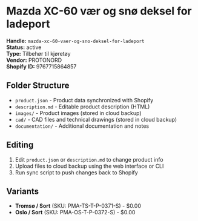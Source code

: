 # Mazda XC-60 vær og snø deksel for ladeport

**Handle:** `mazda-xc-60-vaer-og-sno-deksel-for-ladeport`  
**Status:** active  
**Type:** Tilbehør til kjøretøy  
**Vendor:** PROTONORD  
**Shopify ID:** 9767715864857  

## Folder Structure

- `product.json` - Product data synchronized with Shopify
- `description.md` - Editable product description (HTML)
- `images/` - Product images (stored in cloud backup)
- `cad/` - CAD files and technical drawings (stored in cloud backup)
- `documentation/` - Additional documentation and notes

## Editing

1. Edit `product.json` or `description.md` to change product info
2. Upload files to cloud backup using the web interface or CLI
3. Run sync script to push changes back to Shopify

## Variants

- **Tromsø / Sort** (SKU: PMA-TS-T-P-0371-S) - $0.00
- **Oslo / Sort** (SKU: PMA-OS-T-P-0372-S) - $0.00
